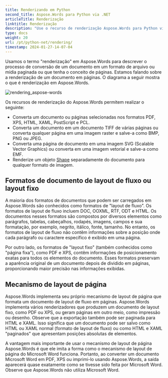 ```yaml
---
title: Renderizando em Python
second_title: Aspose.Words para Python via .NET
articleTitle: Renderização
linktitle: Renderização
description: "Use o recurso de renderização Aspose.Words para Python via .NET para formatar um documento de layout de fluxo em páginas e converter esse documento ou páginas selecionadas em outros formatos de documentos (PDF, HTML, XPS, etc.) ou imagens (TIFF, PNG, SVG, etc.) para visualização, conversões adicionais ou impressão."
type: docs
weight: 20
url: /pt/python-net/rendering/
timestamp: 2024-01-27-14-07-04
---
```


Usamos o termo "renderização" em Aspose.Words para descrever o processo de conversão de um documento em um formato de arquivo ou mídia paginada ou que tenha o conceito de páginas. Estamos falando sobre a renderização de um documento em páginas. O diagrama a seguir mostra o que é renderização em Aspose.Words.

![rendering_aspose-words](/words/python-net/rendering/rendering-1.png)

Os recursos de renderização do Aspose.Words permitem realizar o seguinte:

- Converta um documento ou páginas selecionadas nos formatos PDF, XPS, HTML, XAML, PostScript e PCL.
- Converta um documento em um documento TIFF de várias páginas ou converta qualquer página em uma imagem raster e salve-a como BMP, PNG ou JPEG.
- Converta uma página de documento em uma imagem SVG (Scalable Vector Graphics) ou converta em uma imagem vetorial e salve-a como EMF.
- Renderize um objeto [Shape](https://reference.aspose.com/words/python-net/aspose.words.drawing/shape/) separadamente do documento para qualquer formato de imagem.

## Formatos de documento de layout de fluxo ou layout fixo

A maioria dos formatos de documentos que podem ser carregados em Aspose.Words são conhecidos como formatos de "layout de fluxo". Os formatos de layout de fluxo incluem DOC, OOXML, RTF, ODT e HTML. Os documentos nesses formatos são compostos por diversos elementos como parágrafos, tabelas, cabeçalhos, rodapés, imagens, campos e sua formatação, por exemplo, negrito, itálico, fonte, tamanho. No entanto, os formatos de layout de fluxo não contêm informações sobre a posição onde cada parágrafo ou caractere específico é exibido em uma página.

Por outro lado, os formatos de "layout fixo" (também conhecidos como "página fixa"), como PDF e XPS, contêm informações de posicionamento exatas para todos os elementos do documento. Esses formatos preservam a aparência original de um documento depois de dividido em páginas, proporcionando maior precisão nas informações exibidas.

## Mecanismo de layout de página

Aspose.Words implementa seu próprio mecanismo de layout de página que formata um documento de layout de fluxo em páginas. Aspose.Words implementa vários renderizadores que produzem um documento de layout fixo, como PDF ou XPS, ou geram páginas em outro meio, como impressão ou desenho. Observe que a exportação também pode ser paginada para HTML e XAML. Isso significa que um documento pode ser salvo como HTML ou XAML normal (formato de layout de fluxo) ou como HTML e XAML "paginados" que apresentam posições absolutas de elementos.

A vantagem mais importante de usar o mecanismo de layout de página Aspose.Words é que ele imita a forma como o mecanismo de layout de página do Microsoft Word funciona. Portanto, ao converter um documento Microsoft Word em PDF, XPS ou imprimi-lo usando Aspose.Words, a saída aparecerá quase exatamente como se tivesse sido feita por Microsoft Word. Observe que Aspose.Words não utiliza Microsoft Word.
